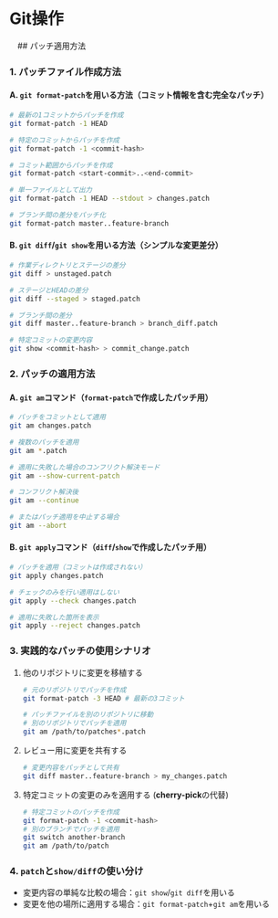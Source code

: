 # Git操作

　## パッチ適用方法

### 1. パッチファイル作成方法

#### A. `git format-patch`を用いる方法（コミット情報を含む完全なパッチ）

```bash
# 最新の1コミットからパッチを作成
git format-patch -1 HEAD

# 特定のコミットからパッチを作成
git format-patch -1 <commit-hash>

# コミット範囲からパッチを作成
git format-patch <start-commit>..<end-commit>

# 単一ファイルとして出力
git format-patch -1 HEAD --stdout > changes.patch

# ブランチ間の差分をパッチ化
git format-patch master..feature-branch
```

#### B. `git diff`/`git show`を用いる方法（シンプルな変更差分）

```bash
# 作業ディレクトリとステージの差分
git diff > unstaged.patch

# ステージとHEADの差分
git diff --staged > staged.patch

# ブランチ間の差分
git diff master..feature-branch > branch_diff.patch

# 特定コミットの変更内容
git show <commit-hash> > commit_change.patch
```



### 2. パッチの適用方法

#### A. `git am`コマンド（`format-patch`で作成したパッチ用）

```bash
# パッチをコミットとして適用
git am changes.patch

# 複数のパッチを適用
git am *.patch

# 適用に失敗した場合のコンフリクト解決モード
git am --show-current-patch

# コンフリクト解決後
git am --continue

# またはパッチ適用を中止する場合
git am --abort
```

#### B. `git apply`コマンド（`diff`/`show`で作成したパッチ用）

```bash
# パッチを適用（コミットは作成されない）
git apply changes.patch

# チェックのみを行い適用はしない
git apply --check changes.patch

# 適用に失敗した箇所を表示
git apply --reject changes.patch
```



### 3. 実践的なパッチの使用シナリオ

1. 他のリポジトリに変更を移植する
   ```bash
   # 元のリポジトリでパッチを作成
   git format-patch -3 HEAD # 最新の3コミット
   
   # パッチファイルを別のリポジトリに移動
   # 別のリポジトリでパッチを適用
   git am /path/to/patches*.patch
   ```

2. レビュー用に変更を共有する
   ```bash
   # 変更内容をパッチとして共有
   git diff master..feature-branch > my_changes.patch
   ```

3. 特定コミットの変更のみを適用する (**cherry-pick**の代替)
   ```bash
   # 特定コミットのパッチを作成
   git format-patch -1 <commit-hash>
   # 別のブランチでパッチを適用
   git switch another-branch
   git am /path/to/patch
   ```

   

### 4. `patch`と`show/diff`の使い分け

* 変更内容の単純な比較の場合：`git show`/`git diff`を用いる
* 変更を他の場所に適用する場合：`git format-patch`+`git am`を用いる